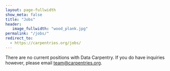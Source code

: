 ```yaml
---
layout: page-fullwidth
show_meta: false
title: "Jobs"
header:
   image_fullwidth: "wood_plank.jpg"
permalink: "/jobs/"
redirect_to:
  - https://carpentries.org/jobs/
---
```



There are no current positions with Data Carpentry. If you do have inquiries however, please email [team@carpentries.org](mailto:team@carpentries.org).

